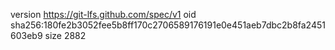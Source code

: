 version https://git-lfs.github.com/spec/v1
oid sha256:180fe2b3052fee5b8ff170c2706589176191e0e451aeb7dbc2b8fa2451603eb9
size 2882

